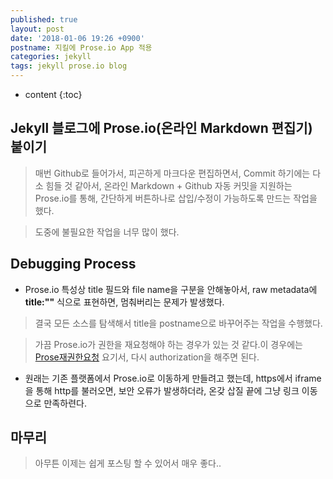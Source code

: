 ```yaml
---
published: true
layout: post
date: '2018-01-06 19:26 +0900'
postname: 지킬에 Prose.io App 적용
categories: jekyll
tags: jekyll prose.io blog
---
```

* content
{:toc}

## Jekyll 블로그에 Prose.io(온라인 Markdown 편집기) 붙이기

> 매번 Github로 들어가서, 피곤하게 마크다운 편집하면서, Commit 하기에는 다소 힘들 것 같아서, 온라인 Markdown + Github 자동 커밋을 지원하는 Prose.io를 통해, 간단하게 버튼하나로 삽입/수정이 가능하도록 만드는 작업을 했다.

> 도중에 불필요한 작업을 너무 많이 했다.

## Debugging Process
- Prose.io 특성상 title 필드와  file name을 구분을 안해놓아서, raw metadata에 **title:""** 식으로 표현하면, 멈춰버리는 문제가 발생했다.
> 결국 모든 소스를 탐색해서 title을 postname으로 바꾸어주는 작업을 수행했다.

> 가끔 Prose.io가 권한을 재요청해야 하는 경우가 있는 것 같다.이 경우에는 [Prose재권한요청](prose.io) 요기서, 다시 authorization을 해주면 된다.
    
- 원래는 기존 플랫폼에서 Prose.io로 이동하게 만들려고 했는데, https에서 iframe을 통해 http를 불러오면, 보안 오류가 발생하더라, 온갖 삽질 끝에 그냥 링크 이동으로 만족하련다.

## 마무리

> 아무튼 이제는 쉽게 포스팅 할 수 있어서 매우 좋다..
